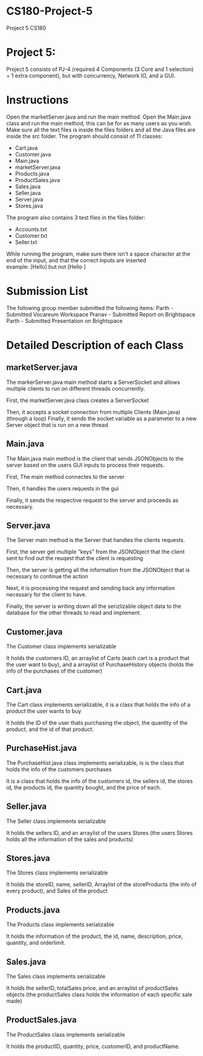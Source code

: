 # CS180-Project-5
Project 5 CS180

# Project 5: 
Project 5 consists of PJ-4 (required 4 Components (3 Core and 1 selection) + 1 extra component), but with concurrency, Network IO, and a GUI.

# Instructions
Open the marketServer.java and run the main method.
Open the Main.java class and run the main method, this can be for as many users as you wish.
Make sure all the text files is inside the files folders and all the Java files are inside the src folder.
The program should consist of 11 classes:
- Cart.java
- Customer.java
- Main.java
- marketServer.java
- Products.java
- ProductSales.java
- Sales.java
- Seller.java
- Server.java
- Stores.java

The program also contains 3 test files in the files folder:
- Accounts.txt
- Customer.txt
- Seller.txt

While running the program, make sure there isn't a space character at the end of the input, and that the correct inputs are inserted\
example: [Hello] but not [Hello ] 

# Submission List
The following group member submitted the following items:
Parth - Submitted Vocareum Workspace
Pranav - Submitted Report on Brightspace
Parth - Submitted Presentation on Brightspace

# Detailed Description of each Class

## marketServer.java
The markerServer.java main method starts a ServerSocket and allows multiple clients to run on different threads concurrently.

First, the marketServer.java class creates a ServerSocket

Then, it accepts a socket connection from multiple Clients (Main.java) (through a loop)
Finally, it sends the socket variable as a parameter to a new Server object that is run on a new thread


## Main.java
The Main.java main method is the client that sends JSONObjects to the server based on the users GUI inputs to process their requests.

First, The main method connectes to the server 

Then, it handles the users requests in the gui

Finally, it sends the respective request to the server and proceeds as necessary.


## Server.java
The Server main method is the Server that handles the clients requests.

First, the server get multiple "keys" from the JSONObject that the client sent to find out the reuqest that the client is requesting

Then, the server is getting all the information from the JSONObject that is necessary to continue the action

Next, it is processing the request and sending back any information necessary for the client to have.

Finally, the server is writing down all the serizlizable object data to the database for the other threads to read and implement.


## Customer.java
The Customer class implements serializable

It holds the customers ID, an arraylist of Carts (each cart is a product that the user want to buy), and a arraylist of PurchaseHistory objects (holds the info of the purchases of the customer)


## Cart.java
The Cart class implements serializable, it is a class that holds the info of a product the user wants to buy

It holds the ID of the user thats purchasing the object, the quantity of the product, and the id of that product.


## PurchaseHist.java
The PurchaseHist.java class implements serializable, is is the class that holds the info of the customers purchases

It is a class that holds the info of the customers id, the sellers id, the stores id, the products id, the quantity bought, and the price of each.


## Seller.java
The Seller class implements serializable

It holds the sellers ID, and an arraylist of the users Stores (the users Stores holds all the information of the sales and products)


## Stores.java
The Stores class implements serializable

It holds the storeID, name, sellerID, Arraylist of the storeProducts (the info of every product), and Sales of the product


## Products.java
The Products class implements serializable

It holds the information of the product, the id, name, description, price, quantity, and orderlimit.


## Sales.java
The Sales class implements serializable

It holds the sellerID, totalSales price, and an arraylist of productSales objects (the productSales class holds the information of each specific sale made)


## ProductSales.java
The ProductSales class implements serializable

It holds the productID, quantity, price, customerID, and productName. 
